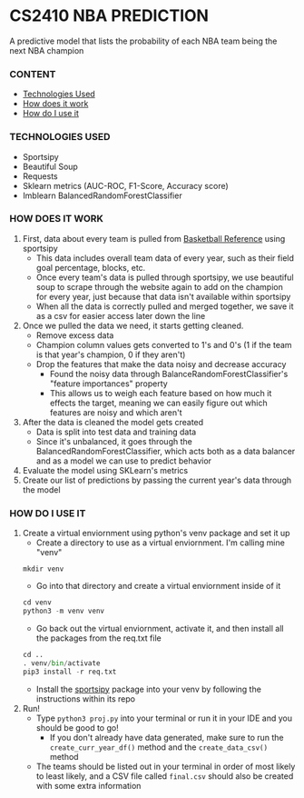 # CS2410 NBA PREDICTION
A predictive model that lists the probability of each NBA team being the next NBA champion

### CONTENT
* [Technologies Used](#technologies-used)
* [How does it work](#how-does-it-work)
* [How do I use it](#how-do-i-use-it)

### TECHNOLOGIES USED 
* Sportsipy
* Beautiful Soup
* Requests
* Sklearn metrics (AUC-ROC, F1-Score, Accuracy score)
* Imblearn BalancedRandomForestClassifier

### HOW DOES IT WORK 
1. First, data about every team is pulled from [Basketball Reference](https://www.basketball-reference.com/) using sportsipy
    * This data includes overall team data of every year, such as their field goal percentage, blocks, etc.
    * Once every team's data is pulled through sportsipy, we use beautiful soup to scrape through the website again to add on the champion for every year, just because that data isn't available within sportsipy
    * When all the data is correctly pulled and merged together, we save it as a csv for easier access later down the line
2. Once we pulled the data we need, it starts getting cleaned. 
	* Remove excess data 
	* Champion column values gets converted to 1's and 0's (1 if the team is that year's champion, 0 if they aren't)
	* Drop the features that make the data noisy and decrease accuracy
		* Found the noisy data through BalanceRandomForestClassifier's "feature importances" property
		* This allows us to weigh each feature based on how much it effects the target, meaning we can easily figure out which features are noisy and which aren't
3. After the data is cleaned the model gets created
	* Data is split into test data and training data
	* Since it's unbalanced, it goes through the BalancedRandomForestClassifier, which acts both as a data balancer and as a model we can use to predict behavior
4. Evaluate the model using SKLearn's metrics
5. Create our list of predictions by passing the current year's data through the model

### HOW DO I USE IT
1. Create a virtual enviornment using python's venv package and set it up
	* Create a directory to use as a virtual enviornment. I'm calling mine "venv"
	```
	mkdir venv
	```
	* Go into that directory and create a virtual enviornment inside of it
	```python
	cd venv  
	python3 -m venv venv
	```
	* Go back out the virtual enviornment, activate it, and then install all the packages from the req.txt file
	```python
	cd ..
	. venv/bin/activate
	pip3 install -r req.txt
	```
	* Install the [sportsipy](https://github.com/davidjkrause/sportsipy/tree/pyquery2) package into your venv by following the instructions within its repo
2. Run!
	* Type ```python3 proj.py``` into your terminal or run it in your IDE and you should be good to go!
		* If you don't already have data generated, make sure to run the ```create_curr_year_df()``` method and the ```create_data_csv()``` method
	* The teams should be listed out in your terminal in order of most likely to least likely, and a CSV file called ```final.csv``` should also be created with some extra information


